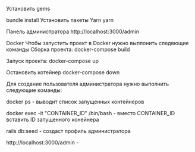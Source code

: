 Установить gems

bundle install
Установить пакеты Yarn
yarn 

Панель администратора
http://localhost:3000/admin 

Docker 
Чтобы запустить проект в Docker нужно выплонить следвющие команды
Сборка проекта:
docker-compose build

Запуск проекта: 
docker-compose up

Остановить котейнер
docker-compose down

Для создание пользователя администратора нужно выполнить следующие команды:

docker ps - выводит список запущенных контейнеров

docker exec -it "CONTAINER_ID" /bin/bash - вместо CONTAINER_ID вставить ID запущенного конейнера

rails db:seed - создаст профиль администратора

http://localhost:3000/admin - 